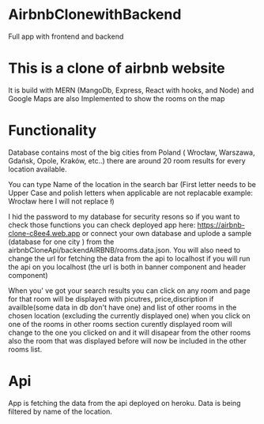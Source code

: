 # AirbnbClonewithBackend
Full app with frontend and backend


# This is a clone of airbnb website

It is build with MERN (MangoDb, Express, React with hooks, and Node) and Google Maps are also Implemented to show the rooms on the map

# Functionality

Database contains most of the big cities from Poland ( Wrocław, Warszawa, Gdańsk, Opole, Kraków, etc..) there are around 20 room results for every location available.

You can type Name of the location in the search bar (First letter needs to be Upper Case and polish letters when applicable are not replacable example: Wrocław here l will not replace ł)

I hid the password to my database for security resons  so if you want to check those functions you can check deployed app here: https://airbnb-clone-c8ee4.web.app
or connect your own database and uplode a sample (database for one city ) from the airbnbCloneApi/backendAIRBNB/rooms.data.json. You will also need to change the url for fetching the data from the api to localhost if you will run the api on you localhost (the url is both in banner component and header component)

When you' ve got your search results you can click on any room and page for that room will be displayed with picutres, price,discription if availble(some data in db don't have one) and list of other rooms in the chosen location (excluding the currently displayed one)  when you click on one of the rooms in other rooms section curently displayed room will change to the one you clicked on and it will disapear from the other rooms also the room that was displayed before will now be included in the other rooms list.


# Api

App is fetching the data from the api deployed on heroku. Data is being filtered by name of the location. 




